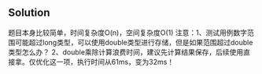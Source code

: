 ## Solution
题目本身比较简单，时间复杂度O(n)，空间复杂度O(1)
注意：1、测试用例数字范围可能超过long类型，可以使用double类型进行存储，但是如果范围超过double类型怎么办？
	  2、double乘除计算浪费时间，建议先计算结果保存，后续使用直接拿。仅优化这一项，执行时间从61ms，变为32ms！